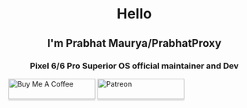 <h1 align="center">Hello</h1>
<h2 align="center">I'm Prabhat Maurya/PrabhatProxy</h2>

<h3 align="center">Pixel 6/6 Pro Superior OS official maintainer and Dev</h3>
<a href="https://www.buymeacoffee.com/PrabhatProxy" target="_blank"><img src="https://www.buymeacoffee.com/assets/img/custom_images/orange_img.png" alt="Buy Me A Coffee" style="height: 41px !important;width: 174px !important;box-shadow: 0px 3px 2px 0px rgba(190, 190, 190, 0.5) !important;-webkit-box-shadow: 0px 3px 2px 0px rgba(190, 190, 190, 0.5) !important;" ></a>
<a href="https://www.patreon.com/proxxy" target="_blank"><img src="https://cloakandmeeple.files.wordpress.com/2017/06/become_a_patron_button3x.png" alt="Patreon" style="height: 41px !important;width: 174px !important;box-shadow: 0px 3px 2px 0px rgba(190, 190, 190, 0.5) !important;-webkit-box-shadow: 0px 3px 2px 0px rgba(190, 190, 190, 0.5) !important;" ></a>
